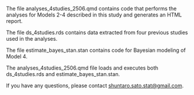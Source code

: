 The file analyses_4studies_2506.qmd contains code that performs the analyses for Models 2-4 described in this study and generates an HTML report. 

The file ds_4studies.rds contains data extracted from four previous studies used in the analyses. 

The file estimate_bayes_stan.stan contains code for Bayesian modeling of Model 4. 

The analyses_4studies_2506.qmd file loads and executes both ds_4studies.rds and estimate_bayes_stan.stan. 

If you have any questions, please contact shuntaro.sato.stat@gmail.com.
